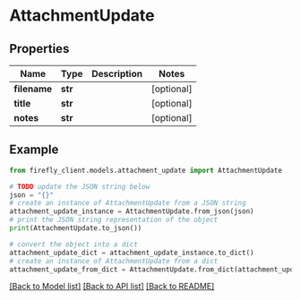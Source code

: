 # AttachmentUpdate


## Properties

Name | Type | Description | Notes
------------ | ------------- | ------------- | -------------
**filename** | **str** |  | [optional] 
**title** | **str** |  | [optional] 
**notes** | **str** |  | [optional] 

## Example

```python
from firefly_client.models.attachment_update import AttachmentUpdate

# TODO update the JSON string below
json = "{}"
# create an instance of AttachmentUpdate from a JSON string
attachment_update_instance = AttachmentUpdate.from_json(json)
# print the JSON string representation of the object
print(AttachmentUpdate.to_json())

# convert the object into a dict
attachment_update_dict = attachment_update_instance.to_dict()
# create an instance of AttachmentUpdate from a dict
attachment_update_from_dict = AttachmentUpdate.from_dict(attachment_update_dict)
```
[[Back to Model list]](../README.md#documentation-for-models) [[Back to API list]](../README.md#documentation-for-api-endpoints) [[Back to README]](../README.md)


